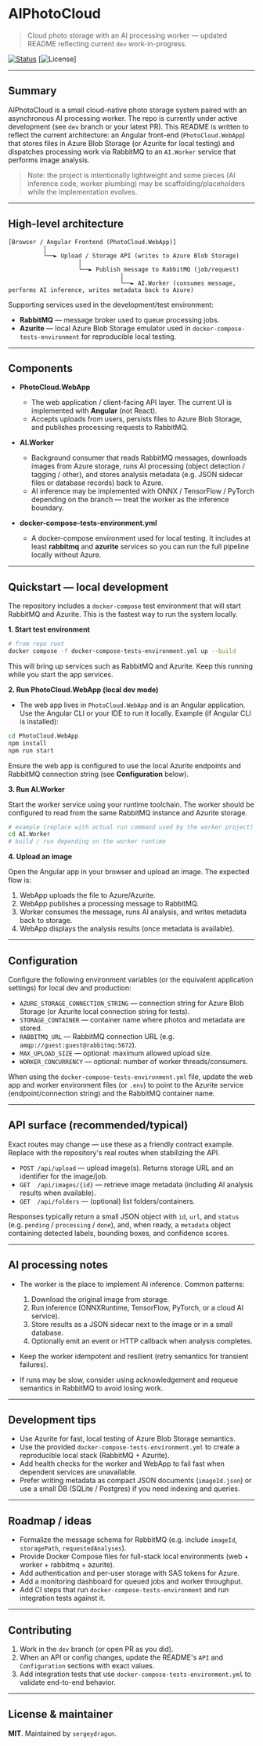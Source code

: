 # AIPhotoCloud

> Cloud photo storage with an AI processing worker — updated README reflecting current `dev` work-in-progress.

[![Status](https://img.shields.io/badge/status-work%20in%20progress-orange)](https://github.com/sergeydragun/AIPhotoCloud)
[![License](https://img.shields.io/badge/license-MIT-lightgrey)]

---

## Summary

AIPhotoCloud is a small cloud-native photo storage system paired with an asynchronous AI processing worker. The repo is currently under active development (see `dev` branch or your latest PR). This README is written to reflect the current architecture: an Angular front-end (`PhotoCloud.WebApp`) that stores files in Azure Blob Storage (or Azurite for local testing) and dispatches processing work via RabbitMQ to an `AI.Worker` service that performs image analysis.

> Note: the project is intentionally lightweight and some pieces (AI inference code, worker plumbing) may be scaffolding/placeholders while the implementation evolves.

---

## High-level architecture

```
[Browser / Angular Frontend (PhotoCloud.WebApp)]
          │
          └──► Upload / Storage API (writes to Azure Blob Storage)
                    │
                    └──► Publish message to RabbitMQ (job/request)
                                │
                                └──► AI.Worker (consumes message, performs AI inference, writes metadata back to Azure)
```

Supporting services used in the development/test environment:

* **RabbitMQ** — message broker used to queue processing jobs.
* **Azurite** — local Azure Blob Storage emulator used in `docker-compose-tests-environment` for reproducible local testing.

---

## Components

* **PhotoCloud.WebApp**

  * The web application / client-facing API layer. The current UI is implemented with **Angular** (not React).
  * Accepts uploads from users, persists files to Azure Blob Storage, and publishes processing requests to RabbitMQ.

* **AI.Worker**

  * Background consumer that reads RabbitMQ messages, downloads images from Azure storage, runs AI processing (object detection / tagging / other), and stores analysis metadata (e.g. JSON sidecar files or database records) back to Azure.
  * AI inference may be implemented with ONNX / TensorFlow / PyTorch depending on the branch — treat the worker as the inference boundary.

* **docker-compose-tests-environment.yml**

  * A docker-compose environment used for local testing. It includes at least **rabbitmq** and **azurite** services so you can run the full pipeline locally without Azure.

---

## Quickstart — local development

The repository includes a `docker-compose` test environment that will start RabbitMQ and Azurite. This is the fastest way to run the system locally.

**1. Start test environment**

```bash
# from repo root
docker compose -f docker-compose-tests-environment.yml up --build
```

This will bring up services such as RabbitMQ and Azurite. Keep this running while you start the app services.

**2. Run PhotoCloud.WebApp (local dev mode)**

* The web app lives in `PhotoCloud.WebApp` and is an Angular application. Use the Angular CLI or your IDE to run it locally. Example (if Angular CLI is installed):

```bash
cd PhotoCloud.WebApp
npm install
npm run start
```

Ensure the web app is configured to use the local Azurite endpoints and RabbitMQ connection string (see **Configuration** below).

**3. Run AI.Worker**

Start the worker service using your runtime toolchain. The worker should be configured to read from the same RabbitMQ instance and Azurite storage.

```bash
# example (replace with actual run command used by the worker project)
cd AI.Worker
# build / run depending on the worker runtime
```

**4. Upload an image**

Open the Angular app in your browser and upload an image. The expected flow is:

1. WebApp uploads the file to Azure/Azurite.
2. WebApp publishes a processing message to RabbitMQ.
3. Worker consumes the message, runs AI analysis, and writes metadata back to storage.
4. WebApp displays the analysis results (once metadata is available).

---

## Configuration

Configure the following environment variables (or the equivalent application settings) for local dev and production:

* `AZURE_STORAGE_CONNECTION_STRING` — connection string for Azure Blob Storage (or Azurite local connection string for tests).
* `STORAGE_CONTAINER` — container name where photos and metadata are stored.
* `RABBITMQ_URL` — RabbitMQ connection URL (e.g. `amqp://guest:guest@rabbitmq:5672`).
* `MAX_UPLOAD_SIZE` — optional: maximum allowed upload size.
* `WORKER_CONCURRENCY` — optional: number of worker threads/consumers.

When using the `docker-compose-tests-environment.yml` file, update the web app and worker environment files (or `.env`) to point to the Azurite service (endpoint/connection string) and the RabbitMQ container name.

---

## API surface (recommended/typical)

Exact routes may change — use these as a friendly contract example. Replace with the repository's real routes when stabilizing the API.

* `POST /api/upload` — upload image(s). Returns storage URL and an identifier for the image/job.
* `GET  /api/images/{id}` — retrieve image metadata (including AI analysis results when available).
* `GET  /api/folders` — (optional) list folders/containers.

Responses typically return a small JSON object with `id`, `url`, and `status` (e.g. `pending` / `processing` / `done`), and, when ready, a `metadata` object containing detected labels, bounding boxes, and confidence scores.

---

## AI processing notes

* The worker is the place to implement AI inference. Common patterns:

  1. Download the original image from storage.
  2. Run inference (ONNXRuntime, TensorFlow, PyTorch, or a cloud AI service).
  3. Store results as a JSON sidecar next to the image or in a small database.
  4. Optionally emit an event or HTTP callback when analysis completes.

* Keep the worker idempotent and resilient (retry semantics for transient failures).

* If runs may be slow, consider using acknowledgement and requeue semantics in RabbitMQ to avoid losing work.

---

## Development tips

* Use Azurite for fast, local testing of Azure Blob Storage semantics.
* Use the provided `docker-compose-tests-environment.yml` to create a reproducible local stack (RabbitMQ + Azurite).
* Add health checks for the worker and WebApp to fail fast when dependent services are unavailable.
* Prefer writing metadata as compact JSON documents (`imageId.json`) or use a small DB (SQLite / Postgres) if you need indexing and queries.

---

## Roadmap / ideas

* Formalize the message schema for RabbitMQ (e.g. include `imageId`, `storagePath`, `requestedAnalyses`).
* Provide Docker Compose files for full-stack local environments (web + worker + rabbitmq + azurite).
* Add authentication and per-user storage with SAS tokens for Azure.
* Add a monitoring dashboard for queued jobs and worker throughput.
* Add CI steps that run `docker-compose-tests-environment` and run integration tests against it.

---

## Contributing

1. Work in the `dev` branch (or open PR as you did).
2. When an API or config changes, update the README's `API` and `Configuration` sections with exact values.
3. Add integration tests that use `docker-compose-tests-environment.yml` to validate end-to-end behavior.

---

## License & maintainer

**MIT**. Maintained by `sergeydragun`.

